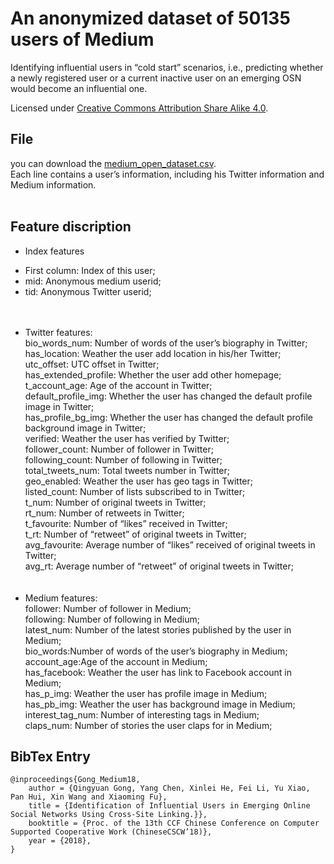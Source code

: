 # An anonymized dataset of 50135 users of Medium
Identifying influential users in “cold start” scenarios, i.e., predicting whether a newly registered user or a current inactive user on an emerging OSN would become an influential one.

Licensed under [Creative Commons Attribution Share Alike 4.0](http://choosealicense.com/licenses/cc-by-sa-4.0/).



## File 
you can download the [medium_open_dataset.csv](https://raw.githubusercontent.com/willingnesshxl/medium-open-data/master/medium_open_dataset.csv).
</br>
Each line contains a user’s information, including his Twitter information and Medium information.
<br><br>

## Feature discription
* Index features<br>
- First column: Index of this user;<br>
- mid: Anonymous medium userid;<br>
- tid: Anonymous Twitter userid;<br>
<br><br>
* Twitter features:<br>
bio_words_num: Number of words of the user’s biography in Twitter;<br>
has_location: Weather the user add location in his/her Twitter;<br>
utc_offset: UTC offset in Twitter;<br>
has_extended_profile: Whether the user add other homepage;<br>
t_account_age: Age of the account in Twitter;<br>
default_profile_img: Whether the user has changed the default profile image in Twitter;<br>
has_profile_bg_img: Whether the user has changed the default profile background image in Twitter; <br>
verified: Weather the user has verified by Twitter;<br>
follower_count: Number of follower in Twitter;<br>
following_count: Number of following in Twitter;<br>
total_tweets_num: Total tweets number in Twitter;<br>
geo_enabled: Weather the user has geo tags in Twitter;<br>
listed_count: Number of lists subscribed to in Twitter;<br>
t_num: Number of original tweets in Twitter;<br>
rt_num: Number of retweets in Twitter;<br>
t_favourite: Number of “likes” received in Twitter;<br>
t_rt: Number of “retweet” of original tweets in Twitter;<br>
avg_favourite: Average number of “likes” received of original tweets in Twitter;<br>
avg_rt: Average number of “retweet” of original tweets in Twitter;<br>
<br><br>
* Medium features:<br>
follower: Number of follower in Medium;<br>
following: Number of following in Medium;<br>
latest_num: Number of the latest stories published by the user in Medium;<br>
bio_words:Number of words of the user’s biography in Medium;<br>
account_age:Age of the account in Medium;<br>
has_facebook: Weather the user has link to Facebook account in Medium;<br>
has_p_img: Weather the user has profile image in Medium;<br>
has_pb_img: Weather the user has background image in Medium;<br>
interest_tag_num: Number of interesting tags in Medium;<br>
claps_num: Number of stories the user claps for in Medium; <br>

## BibTex Entry
```
@inproceedings{Gong_Medium18,
	author = {Qingyuan Gong, Yang Chen, Xinlei He, Fei Li, Yu Xiao, Pan Hui, Xin Wang and Xiaoming Fu},
	title = {Identification of Influential Users in Emerging Online Social Networks Using Cross-Site Linking.}},
	booktitle = {Proc. of the 13th CCF Chinese Conference on Computer Supported Cooperative Work (ChineseCSCW’18)},
	year = {2018},
} 
